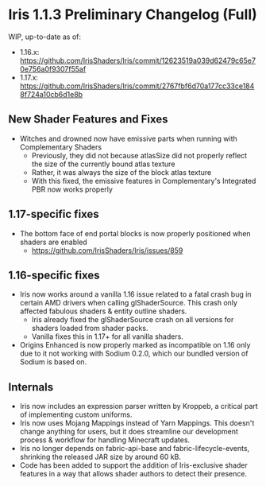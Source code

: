 # Iris 1.1.3 Preliminary Changelog (Full)

WIP, up-to-date as of:

- 1.16.x: https://github.com/IrisShaders/Iris/commit/12623519a039d62479c65e70e756a0f9307f55af
- 1.17.x: https://github.com/IrisShaders/Iris/commit/2767fbf6d70a177cc33ce1848f724a10cb6d1e8b

## New Shader Features and Fixes

- Witches and drowned now have emissive parts when running with Complementary Shaders
    - Previously, they did not because atlasSize did not properly reflect the size of the currently bound atlas texture
    - Rather, it was always the size of the block atlas texture
    - With this fixed, the emissive features in Complementary's Integrated PBR now works properly

## 1.17-specific fixes

- The bottom face of end portal blocks is now properly positioned when shaders are enabled
    - https://github.com/IrisShaders/Iris/issues/859

## 1.16-specific fixes

- Iris now works around a vanilla 1.16 issue related to a fatal crash bug in certain AMD drivers when calling glShaderSource. This crash only affected fabulous shaders & entity outline shaders.
    - Iris already fixed the glShaderSource crash on all versions for shaders loaded from shader packs.
    - Vanilla fixes this in 1.17+ for all vanilla shaders.
- Origins Enhanced is now properly marked as incompatible on 1.16 only due to it not working with Sodium 0.2.0, which our bundled version of Sodium is based on.

## Internals

- Iris now includes an expression parser written by Kroppeb, a critical part of implementing custom uniforms.
- Iris now uses Mojang Mappings instead of Yarn Mappings. This doesn't change anything for users, but it does streamline our development process & workflow for handling Minecraft updates.
- Iris no longer depends on fabric-api-base and fabric-lifecycle-events, shrinking the released JAR size by around 60 kB.
- Code has been added to support the addition of Iris-exclusive shader features in a way that allows shader authors to detect their presence.
